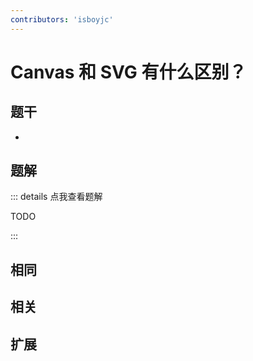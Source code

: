 ```yaml
---
contributors: 'isboyjc'
---
```


# Canvas 和 SVG 有什么区别？


## 题干

- 



## 题解

::: details 点我查看题解

  TODO

:::



## 相同


## 相关


## 扩展

